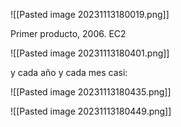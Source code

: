 ![[Pasted image 20231113180019.png]]

Primer producto, 2006. EC2

![[Pasted image 20231113180401.png]]

y cada año y cada mes casi:

![[Pasted image 20231113180435.png]]

![[Pasted image 20231113180449.png]]

